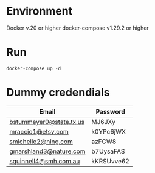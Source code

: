 # Environment

Docker v.20 or higher
docker-compose v1.29.2 or higher

# Run

```shell
docker-compose up -d
```

# Dummy credendials

| Email                   | Password   |
| ----------------------- | ---------- |
| bstummeyer0@state.tx.us | MJ6JXy     |
| mraccio1@etsy.com       | k0YPc6jWX  |
| smichelle2@ning.com     | azFCW8     |
| gmarshland3@nature.com  | b7UysaFAS  |
| squinnell4@smh.com.au   | kKRSUvve62 |

